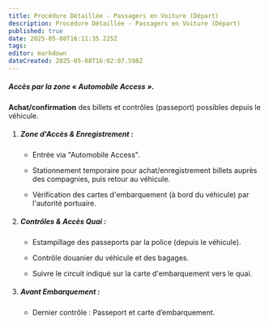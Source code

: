 ```yaml
---
title: Procédure Détaillée - Passagers en Voiture (Départ)
description: Procédure Détaillée - Passagers en Voiture (Départ)
published: true
date: 2025-05-08T16:11:35.225Z
tags: 
editor: markdown
dateCreated: 2025-05-08T16:02:07.598Z
---
```


##### Accès par la zone « Automobile Access ».

**Achat/confirmation** des billets et contrôles \(passeport\) possibles depuis le véhicule.

  1. ##### **Zone d'Accès & Enregistrement :**

     *  Entrée via "Automobile Access".

     *  Stationnement temporaire pour achat/enregistrement billets auprès des compagnies, puis retour au véhicule.

     *  Vérification des cartes d'embarquement \(à bord du véhicule\) par l'autorité portuaire.

  2. ##### **Contrôles & Accès Quai :**

     *  Estampillage des passeports par la police \(depuis le véhicule\).

     *  Contrôle douanier du véhicule et des bagages.

     *  Suivre le circuit indiqué sur la carte d'embarquement vers le quai.

  3. ##### **Avant Embarquement :**

     *  Dernier contrôle : Passeport et carte d’embarquement.
